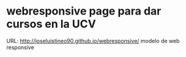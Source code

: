 # webresponsive page para dar cursos en la UCV
URL: http://joseluistineo90.github.io/webresponsive/
modelo de web responsive
